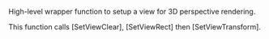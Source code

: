 High-level wrapper function to setup a view for 3D perspective rendering.

This function calls [SetViewClear], [SetViewRect] then [SetViewTransform].